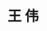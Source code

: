 ---
# Display name

title: 王 伟
user_groups: ["Graduated Ph.D Students"]



organizations:
- name: 2007-2013 

Interests:
- Theoretical Analysis of Complex Fluids

---